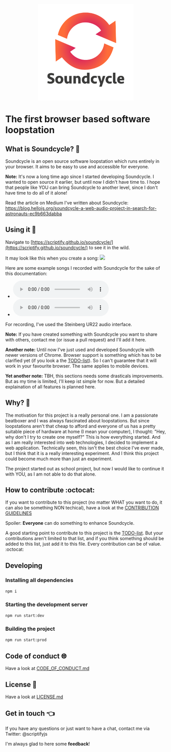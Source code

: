 
<div style="text-align: center;">
<img src="app/icons/logo.png" height="300" style="margin: 0 auto;">
</div>

# The first browser based software loopstation

## What is Soundcycle? :wave:
Soundcycle is an open source software loopstation which runs entirely in your browser. It aims to be easy to use and accessible for everyone.

__Note:__ It's now a long time ago since I started developing Soundcycle. I wanted to open source it earlier, but until now I didn't have time to. I hope that people like YOU can bring Soundcycle to another level, since I don't have time to do all of it alone!

Read the article on Medium I've written about Soundcycle: https://blog.hellojs.org/soundcycle-a-web-audio-project-in-search-for-astronauts-ec9b663dabba

## Using it :musical_note:
Navigate to [https://scriptify.github.io/soundcycle/](https://scriptify.github.io/soundcycle/) to see it in the wild.

It may look like this when you create a song:
<img src="https://scriptify.github.io/soundcycle-docs/soundcycle.gif">

Here are some example songs I recorded with Soundcycle for the sake of this documentation:
- ![Sample 1](https://scriptify.github.io/soundcycle-docs/sample2.wav "Sample 1")
- ![Sample 2](https://scriptify.github.io/soundcycle-docs/sample1.wav "Sample 2")

For recording, I've used the Steinberg UR22 audio interface.

__Note:__ If you have created something with Soundcycle you want to share with others, contact me (or issue a pull request) and I'll add it here.

__Another note:__ Until now I've just used and developed Soundcycle with newer versions of Chrome. Browser support is something which has to be clarified yet (if you look a the [TODO-list](/TODOs.md)). So I can't guarantee that it will work in your favourite browser. The same applies to mobile devices.

__Yet another note:__ TBH, this sections needs some drasticals improvements. But as my time is limited, I'll keep ist simple for now. But a detailed explaination of all features is planned here.

## Why? :runner:
The motivation for this project is a really personal one. I am a passionate beatboxer and I was always fascinated about loopstations. But since loopstations aren't that cheap to afford and everyone of us has a pretty suitable piece of hardware at home (I mean your computer), I thought: "Hey, why don't I try to create one myself?"
This is how everything started. And as I am really interested into web technologies, I decided to implement a web application. Technically seen, this isn't the best choice I've ever made, but I think that it is a really interesting experiment. And I think this project could become much more than just an experiment.

The project started out as school project, but now I would like to continue it with YOU, as I am not able to do that alone.

## How to contribute :octocat:
If you want to contribute to this project (no matter WHAT you want to do, it can also be something NON techical), have a look at the [CONTRIBUTION GUIDELINES](/CONTRIBUTING.md)

Spoiler: __Everyone__ can do something to enhance Soundcycle.

A good starting point to contribute to this project is the [TODO-list](/TODOs.md). But your contributions aren't limited to that list, and if you think something should be added to this list, just add it to this file. Every contribution can be of value. :octocat:

## Developing
### Installing all dependencies
```bash
npm i
```

### Starting the development server
```bash
npm run start:dev
```

### Building the project
```bash
npm run start:prod
```

## Code of conduct :globe_with_meridians:
Have a look at [CODE_OF_CONDUCT.md](/CODE_OF_CONDUCT.md)

## License :goat:
Have a look at [LICENSE.md](/LICENSE.md)

## Get in touch :point_left:
If you have any questions or just want to have a chat, contact me via Twitter: @scriptifyjs

I'm always glad to here some __feedback__!

